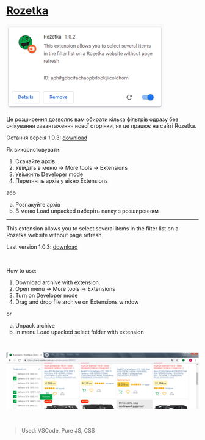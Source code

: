 # [Rozetka](https://rozetka.com.ua)
![extension](/readme/ext1.jpg)

Це розширення дозволяє вам обирати кілька фільтрів одразу без очікування завантаження нової сторінки, як це працює на сайті Rozetka.

Остання версія 1.0.3: [download](https://github.com/merowing/rozetka/releases/download/1.0.3/Rozetka-v1.0.3.zip)

Як використовувати:
1. Скачайте архів.
2. Увійдіть в меню -> More tools -> Extensions
3. Увімкніть Developer mode
4. Перетяніть архів у вікно Extensions

або

<ol type="a">
<li>Розпакуйте архів</li>
<li>В меню Load unpacked виберіть папку з розширенням</li>
</ol>

***

This extension allows you to select several items in the filter list on a Rozetka website without page refresh

Last version 1.0.3: [download](https://github.com/merowing/rozetka/releases/download/1.0.3/Rozetka-v1.0.3.zip)

<br />

How to use:
1. Download archive with extension.
2. Open menu -> More tools -> Extensions
3. Turn on Developer mode
4. Drag and drop file archive on Extensions window

or
<ol type="a">
  <li>Unpack archive</li>
  <li>In menu Load upacked select folder with extension</li>
</ol>

<br />

![extension](/readme/ext2.jpg)

<br />

>Used: VSCode, Pure JS, CSS